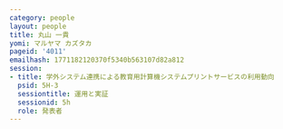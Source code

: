 ```yaml
---
category: people
layout: people
title: 丸山 一貴
yomi: マルヤマ カズタカ
pageid: '4011'
emailhash: 1771182120370f5340b563107d82a812
session:
- title: 学外システム連携による教育用計算機システムプリントサービスの利用動向
  psid: 5H-3
  sessiontitle: 運用と実証
  sessionid: 5h
  role: 発表者
---
```

